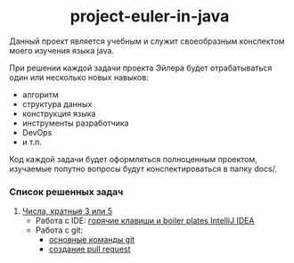<div id="header" align="center">
    <h1>project-euler-in-java</h1>
</div>

Данный проект является учебным и служит своеобразным конспектом моего изучения языка java.

При решении каждой задачи проекта Эйлера будет отрабатываться один или несколько новых навыков:

* алгоритм
* структура данных
* конструкция языка
* инструменты разработчика
* DevOps
* и т.п.

Код каждой задачи будет оформляться полноценным проектом, изучаемые попутно вопросы будут конспектироваться в папку
docs/.

### Список решенных задач

1. [Числа, кратные 3 или 5](problem-1/README.md)
    * Работа с
      IDE: [горячие клавиши и boiler plates IntelliJ IDEA](../doc-files/intellij-idea-hot-keys-and-boilerplates.md)
    * Работа с git:
        * [основные команды git](../doc-files/git-commands.md)
        * [создание pull request](../doc-files/pull-request-example.md)